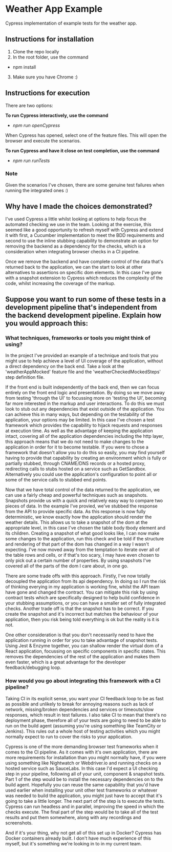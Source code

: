 # Weather App Example

Cypress implementation of example tests for the weather app.

## Instructions for installation
1. Clone the repo locally
2. In the root folder, use the command 
* npm install
3. Make sure you have Chrome :)

## Instructions for execution
There are two options:

**To run Cypress interactively, use the command**
* _npm run openCypress_

When Cypress has opened, select one of the feature files. This will open the browser and execute the scenarios.


**To run Cypress and have it close on test completion, use the command**
* _npm run runTests_

### Note
Given the scenarios I've chosen, there are some genuine test failures when running the integrated ones :)

## Why have I made the choices demonstrated?
I've used Cypress a little whilst looking at options to help focus the automated checking we use in the team. Looking at the exercise, this seemed like a good opportunity to refresh myself with Cypress and extend it with first, a Cucumber implementation to meet the BDD requirements and second to use the inline stubbing capability to demonstrate an option for removing the backend as a dependency for the checks, which is a consideration when integrating browser checks in a CI pipeline.

Once we remove the backend and have complete control of the data that's returned back to the application, we can the start to look at other alternatives to assertions on specific dom elements. In this case I've gone with a snapshot extension to Cypress which reduces the complexity of the code, whilst increasing the coverage of the markup. 

## Suppose you want to run some of these tests in a development pipeline that's independent from the backend development pipeline. Explain how you would approach this:

### What techniques, frameworks or tools you might think of using?

In the project I've provided an example of a technique and tools that you might use to help achieve a level of UI coverage of the application, without a direct dependency on the back end. Take a look at the 'weatherAppMocked' feature file and the 'weatherCheckedMockedSteps' step definition file.

If the front end is built independently of the back end, then we can focus entirely on the front end logic and presentation. By doing so we move away from testing 'through the UI' to focussing more on 'testing the UI', becoming far more interested in the markup and user interactions. To do this we must look to stub out any dependencies that exist outside of the application. You can achieve this in many ways, but depending on the testability of the application, your options may be limited. In this case I've chosen a test framework which provides the capability to hijack requests and responses at execution time. As well as the advantage of keeping the application intact, covering all of the application dependencies including the http layer, this approach means that we do not need to make changes to the application in order for it to become testable. If you were to chose a framework that doesn't allow you to do this so easily, you may find yourself having to provide that capability by creating an environment which is fully or partially stubbed, through CNAME/DNS records or a hosted proxy, redirecting calls to stubs hosted on a service such as GetSandbox. Alternatively you could use the application's configuration to point all or some of the service calls to stubbed end points.

Now that we have total control of the data returned to the application, we can use a fairly cheap and powerful techniques such as snapshots. Snapshots provide us with a quick and relatively easy way to compare two pieces of data. In the example I've provied, we've stubbed the response from the API to provide specific data. As this response is now fully deterministic, we know exactly how the application should render the weather details. This allows us to take a snapshot of the dom at the appropriate level, in this case I've chosen the table body tbody element and its children. Creating a snapshot of what good looks like, I can now make some changes to the application, run this check and be told if the structure and rendering of that part of the dom has changed in a way I wasn't expecting. I've now moved away from the temptation to iterate over all of the table rows and cells, or if that's too scary, I may have even chosen to only pick out a certain number of properties. By using snapshots I've covered all of the parts of the dom I care about, in one go. 

There are some trade offs with this approach. Firstly, I've now totally decoupled the application from its api dependency. In doing so I run the risk of thinking everying in my application is working fine, whilst the API team have gone and changed the contract. You can mitigate this risk by using contract tests which are specifically designed to help build confidence in your stubbing assumptions, or you can have a smaller set of fully integrated checks. Another trade off is that the snapshot has to be correct. If you create the snapshot and it's incorrect but matches the behaviour of your application, then you risk being told everything is ok but the reality is it is not. 

One other consideration is that you don't necessarily need to have the application running in order for you to take advantage of snapshot tests. Using Jest & Enzyme together, you can shallow render the virtual dom of a React application, focussing on specific components in specific states. This removes the dependencies of the rest of the application and makes them even faster, which is a great advantage for the developer feedback/debugging loop.

### How would you go about integrating this framework with a CI pipeline?

Taking CI in its explicit sense, you want your CI feedback loop to be as fast as possible and unlikely to break for annoying reasons such as lack of network, missing/broken dependencies and services or timeouts/slow responses, which result in test failures. I also take CI to mean that there's no deployment phase, therefore all of your tests are going to need to be able to run on the build agent (assuming you're using something like TeamCity or Jenkins). This rules out a whole host of testing activities which you might normally expect to run to cover the risks to your application. 

Cypress is one of the more demanding browser test frameworks when it comes to the CI pipeline. As it comes with it's own application, there are more requirements for installation than you might normally have, if you were using something like Nightwatch or Webdriver.io and running checks on a hosted service such as SauceLabs. In this case I'd expect a UI checking step in your pipeline, following all of your unit, component & snapshot tests. Part 1 of the step would be to install the necessary dependencies on to the build agent. Hopefully you can reuse the same capability that you'd have used earlier when installing your unit other test frameworks or whatever was needed to build the application, you might just have to accept that it's going to take a little longer. The next part of the step is to execute the tests. Cypress can run headless and in parallel, improving the speed in which the checks execute. The final part of the step would be to take all of the test results and put them somewhere, along with any recordings and screenshots. 

And if it's your thing, why not get all of this set up in Docker? Cypress has Docker containers already built. I don't have much experience of this myself, but it's something we're looking in to in my current team. 